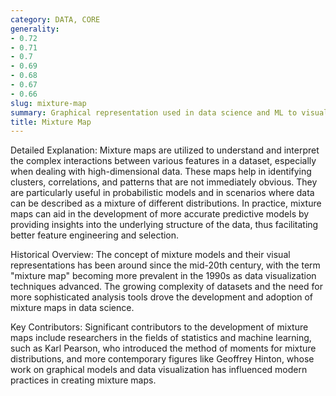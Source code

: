 ```yaml
---
category: DATA, CORE
generality:
- 0.72
- 0.71
- 0.7
- 0.69
- 0.68
- 0.67
- 0.66
slug: mixture-map
summary: Graphical representation used in data science and ML to visualize the relationships and interactions between different components or features of a dataset.
title: Mixture Map
---
```


Detailed Explanation:
Mixture maps are utilized to understand and interpret the complex interactions between various features in a dataset, especially when dealing with high-dimensional data. These maps help in identifying clusters, correlations, and patterns that are not immediately obvious. They are particularly useful in probabilistic models and in scenarios where data can be described as a mixture of different distributions. In practice, mixture maps can aid in the development of more accurate predictive models by providing insights into the underlying structure of the data, thus facilitating better feature engineering and selection.

Historical Overview:
The concept of mixture models and their visual representations has been around since the mid-20th century, with the term "mixture map" becoming more prevalent in the 1990s as data visualization techniques advanced. The growing complexity of datasets and the need for more sophisticated analysis tools drove the development and adoption of mixture maps in data science.

Key Contributors:
Significant contributors to the development of mixture maps include researchers in the fields of statistics and machine learning, such as Karl Pearson, who introduced the method of moments for mixture distributions, and more contemporary figures like Geoffrey Hinton, whose work on graphical models and data visualization has influenced modern practices in creating mixture maps.